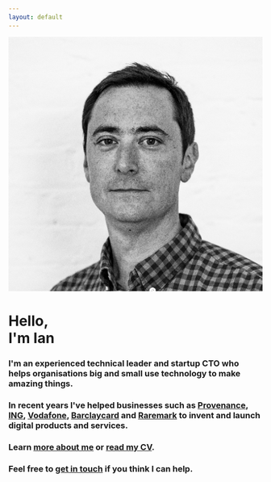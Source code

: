 ```yaml
---
layout: default
---
```


<div class="intro">
  <img src="/images/avatar.png" alt="Ian Kynnersley">

  <h1>Hello,<br>I'm Ian</h1>
</div>

### I'm an experienced technical leader and startup CTO who helps organisations big and small use technology to make amazing things.

### In recent years I've helped businesses such as [Provenance](https://www.provenance.org/), [ING](https://www.ing.com/), [Vodafone](https://www.vodafone.com/), [Barclaycard](https://www.barclaycard.co.uk/) and [Raremark](https://raremark.com/) to invent and launch digital products and services.

### Learn [more about me](/about) or <a href="http://uk.linkedin.com/in/iankynnersley/" onclick="trackOutboundLink('http://uk.linkedin.com/in/iankynnersley/'); return false;">read my CV</a>.

### Feel free to [get in touch](#footer) if you think I can help.
